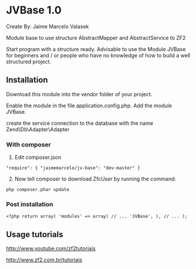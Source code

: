 JVBase 1.0
================
Create By: Jaime Marcelo Valasek

Module base to use structure AbstractMapper and AbstractService to ZF2

Start program with a structure ready. Advisable to use the Module JVBase for beginners and / or people who have no knowledge of how to build a well structured project.

Installation
-----
Download this module into the vendor folder of your project.

Enable the module in the file application.config.php. Add the module JVBase.

create the service connection to the database with the name Zend\Db\Adapter\Adapter

### With composer

1. Edit composer.json

`"require": {
    "jaimemarcelo/jv-base": "dev-master"
}`

2. Now tell composer to download ZfcUser by running the command:

`php composer.phar update`

### Post installation

`<?php
return array(
    'modules' => array(
        // ...
        'JVBase',
    ),
    // ...
);`

Usage tutorials
-----
http://www.youtube.com/zf2tutoriais

http://www.zf2.com.br/tutoriais